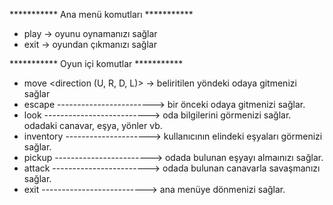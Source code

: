 *********** Ana menü komutları ***********
- play -> oyunu oynamanızı sağlar
- exit -> oyundan çıkmanızı sağlar

*********** Oyun içi komutlar  ***********
- move <direction (U, R, D, L)> -> beliritilen yöndeki odaya gitmenizi sağlar
- escape ------------------------> bir önceki odaya gitmenizi sağlar.
- look --------------------------> oda bilgilerini görmenizi sağlar. odadaki canavar, eşya, yönler vb.
- inventory ---------------------> kullanıcının elindeki eşyaları görmenizi sağlar.
- pickup ------------------------> odada bulunan eşyayı almaınızı sağlar.
- attack ------------------------> odada bulunan canavarla savaşmanızı sağlar.
- exit --------------------------> ana menüye dönmenizi sağlar.
